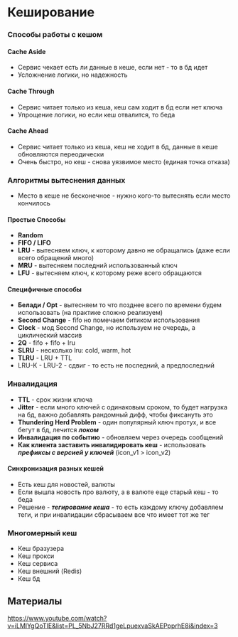 # Кеширование

### Способы работы с кешом

#### Cache Aside

- Сервис чекает есть ли данные в кеше, если нет - то в бд идет
- Усложнение логики, но надежность

#### Cache Through

- Сервис читает только из кеша, кеш сам ходит в бд если нет ключа
- Упрощение логики, но если кеш отвалится, то беда

#### Cache Ahead

- Сервис читает только из кеша, кеш не ходит в бд, данные в кеше обновляются переодически
- Очень быстро, но кеш - снова уязвимое место (единая точка отказа)

### Алгоритмы вытеснения данных

- Место в кеше не бесконечное - нужно кого-то вытеснять если место кончилось

#### Простые Способы

- **Random**
- **FIFO / LIFO**
- **LRU** - вытесняем ключ, к которому давно не обращались (даже если всего обращений много)
- **MRU** - вытесняем последний использованный ключ
- **LFU** - вытесняем ключ, к которому реже всего обращаются

#### Специфичные способы

- **Белади / Opt** - вытесняем то что позднее всего по времени будем использовать (на практике сложно реализуем)
- **Second Change** - fifo но помечаем битиком использования
- **Clock** - мод Second Change, но используем не очередь, а циклический массив
- **2Q** - fifo + fifo + lru
- **SLRU** - несколько lru: cold, warm, hot
- **TLRU** - LRU + TTL
- LRU-K - LRU-2 - сдвиг - то есть не последний, а предпоследний

### Инвалидация

- **TTL** - срок жизни ключа
- **Jitter** - если много ключей с одинаковым сроком, то будет нагрузка на бд, важно добавлять рандомный дифф, чтобы фиксануть это
- **Thundering Herd Problem** - один популярный ключ протух, и все бегут в бд, лечится ***локом***
- **Инвалидация по событию** - обновляем через очередь сообщений
- **Как клиента заставить инвалидировать кеш** - использовать ***префиксы с версией у ключей*** (icon_v1 > icon_v2)

#### Синхронизация разных кешей

- Есть кеш для новостей, валюты
- Если вышла новость про валюту, а в валюте еще старый кеш - то беда
- Решение - ***тегирование кеша*** - то есть каждому ключу добавляем теги, и при инвалидации сбрасываем все что имеет тот же тег

### Многомерный кеш

- Кеш бразузера
- Кеш прокси
- Кеш сервиса
- Кеш внешний (Redis)
- Кеш бд

## Материалы

https://www.youtube.com/watch?v=iLMlYgQoTIE&list=PL_5NbJ27RRd1geLpuexvaSkAEPpprhE8i&index=3